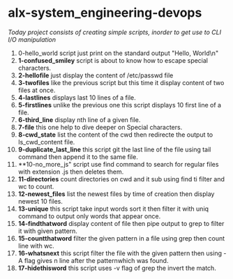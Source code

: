 # alx-system_engineering-devops

*Today project consists of creating simple scripts, inorder to get use to CLI I/O manipulation*
1. 0-hello_world script just print on the standard output "Hello, World\n"
2. **1-confused_smiley** script is about to know how to escape special characters.
3. **2-hellofile** just display the content of /etc/passwd file
4. **3-twofiles** like the previous script but this time it display content of two files at once.
5. **4-lastlines** displays last 10 lines of a file.
6. **5-firstlines** unlike the previous one this script displays 10 first line of a file.
7. **6-third_line** display nth line of a given file.
8. **7-file** this one help to dive deeper on Special characters.
9. **8-cwd_state** list the content of the cwd then redirecte the output to ls_cwd_content file.
10. **9-duplicate_last_line** this script git the last line of the file using tail command then append it to the same file.
11. **10-no_more_js" script use find command to search for regular files with extension .js then deletes them.
12. **11-directories** count directories on cwd and it sub using find ti filter and wc to count.
13. **12-newest_files** list the newest files by time of creation then display newest 10 files.
14. **13-unique** this script take input words sort it then filter it with uniq command to output only words that appear once.
15. **14-findthatword** display content of file then pipe output to grep to filter it with given pattern.
16. **15-countthatword** filter the given pattern in a file using grep then count line with wc.
17. **16-whatsnext** this script filter the file with the given pattern then using -A <n> flag gives n line after the patternwhich was found.
18. **17-hidethisword** this script uses -v flag of grep the invert the match.

